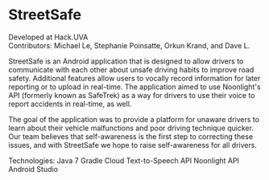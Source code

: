 # StreetSafe
Developed at Hack.UVA    
Contributors: Michael Le, Stephanie Poinsatte, Orkun Krand, and Dave L.    

StreetSafe is an Android application that is designed to allow drivers to communicate with each other about unsafe driving habits to improve road safety. Additional features allow users to vocally record information for later reporting or to upload in real-time. The application aimed to use Noonlight's API (formerly known as SafeTrek) as a way for drivers to use their voice to report accidents in real-time, as well. 

The goal of the application was to provide a platform for unaware drivers to learn about their vehicle malfunctions and poor driving technique quicker. Our team believes that self-awareness is the first step to correcting these issues, and with StreetSafe we hope to raise self-awareness for all drivers.

Technologies:
Java 7
Gradle
Cloud Text-to-Speech API
Noonlight API
Android Studio
